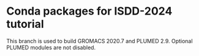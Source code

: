 # Conda packages for ISDD-2024 tutorial

This branch is used to build GROMACS 2020.7 and PLUMED 2.9. Optional PLUMED modules are not disabled.
